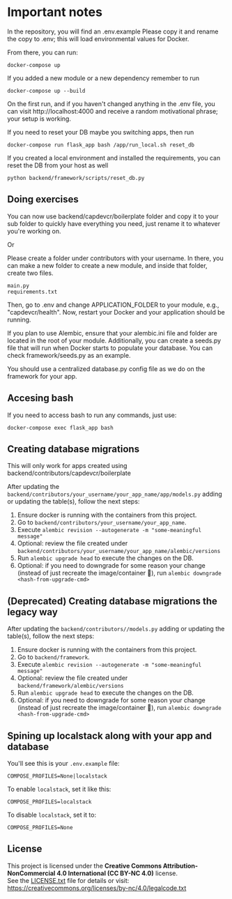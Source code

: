 # Important notes

In the repository, you will find an .env.example Please copy it and rename the copy to .env; this will load environmental values for Docker.

From there, you can run:

```
docker-compose up
```

If you added a new module or a new dependency remember to run

```
docker-compose up --build
```

On the first run, and if you haven't changed anything in the .env file, you can visit http://localhost:4000 and receive a random motivational phrase; your setup is working. 

If you need to reset your DB maybe you switching apps, then run

```
docker-compose run flask_app bash /app/run_local.sh reset_db
```

If you created a local environment and installed the requirements, you can reset the DB from your host as well
```
python backend/framework/scripts/reset_db.py 
```

## Doing exercises 

You can now use backend/capdevcr/boilerplate folder and copy it to your sub folder to quickly have everything you need, just rename it to whatever you're working on. 

Or

Please create a folder under contributors with your username. In there, you can make a new folder to create a new module, and inside that folder, create two files.

```
main.py
requirements.txt
```

Then, go to .env and change APPLICATION_FOLDER to your module, e.g., "capdevcr/health". Now, restart your Docker and your application should be running. 

If you plan to use Alembic, ensure that your alembic.ini file and folder are located in the root of your module. Additionally, you can create a seeds.py file that will run when Docker starts to populate your database. You can check framework/seeds.py as an example.

You should use a centralized database.py config file as we do on the framework for your app. 

## Accesing bash

If you need to access bash to run any commands, just use:

```
docker-compose exec flask_app bash
```

## Creating database migrations

This will only work for apps created using backend/contributors/capdevcr/boilerplate

After updating the `backend/contributors/your_username/your_app_name/app/models.py` adding or updating the table(s), follow the next steps:

1. Ensure docker is running with the containers from this project.
2. Go to `backend/contributors/your_username/your_app_name`.
3. Execute `alembic revision --autogenerate -m "some-meaningful message"`
4. Optional: review the file created under `backend/contributors/your_username/your_app_name/alembic/versions`
5. Run `alembic upgrade head` to execute the changes on the DB.
6. Optional: if you need to downgrade for some reason your change (instead of just recreate the image/container 🤯), run `alembic downgrade <hash-from-upgrade-cmd>`

## (Deprecated) Creating database migrations the legacy way

After updating the `backend/contributors//models.py` adding or updating the table(s), follow the next steps:

1. Ensure docker is running with the containers from this project.
2. Go to `backend/framework`.
3. Execute `alembic revision --autogenerate -m "some-meaningful message"`
4. Optional: review the file created under `backend/framework/alembic/versions`
5. Run `alembic upgrade head` to execute the changes on the DB.
6. Optional: if you need to downgrade for some reason your change (instead of just recreate the image/container 🤯), run `alembic downgrade <hash-from-upgrade-cmd>`

## Spining up localstack along with your app and database
You'll see this is your `.env.example` file:
```
COMPOSE_PROFILES=None|localstack
```
To enable `localstack`, set it like this:
```
COMPOSE_PROFILES=localstack
```
To disable `localstack`, set it to:
```
COMPOSE_PROFILES=None
```

## License

This project is licensed under the **Creative Commons Attribution-NonCommercial 4.0 International (CC BY-NC 4.0)** license.  
See the [LICENSE.txt](./LICENSE.txt) file for details or visit:  
https://creativecommons.org/licenses/by-nc/4.0/legalcode.txt


